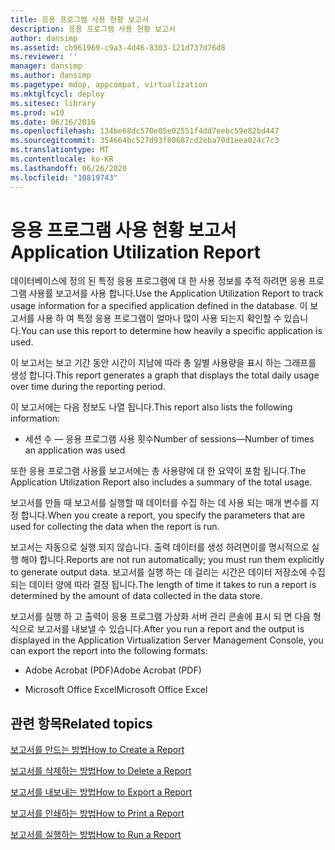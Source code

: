 ```yaml
---
title: 응용 프로그램 사용 현황 보고서
description: 응용 프로그램 사용 현황 보고서
author: dansimp
ms.assetid: cb961969-c9a3-4d46-8303-121d737d76d8
ms.reviewer: ''
manager: dansimp
ms.author: dansimp
ms.pagetype: mdop, appcompat, virtualization
ms.mktglfcycl: deploy
ms.sitesec: library
ms.prod: w10
ms.date: 06/16/2016
ms.openlocfilehash: 134be68dc570e05e02551f4dd7eebc59e82bd447
ms.sourcegitcommit: 354664bc527d93f80687cd2eba70d1eea024c7c3
ms.translationtype: MT
ms.contentlocale: ko-KR
ms.lasthandoff: 06/26/2020
ms.locfileid: "10819743"
---
```

# <span data-ttu-id="2619e-103">응용 프로그램 사용 현황 보고서</span><span class="sxs-lookup"><span data-stu-id="2619e-103">Application Utilization Report</span></span>


<span data-ttu-id="2619e-104">데이터베이스에 정의 된 특정 응용 프로그램에 대 한 사용 정보를 추적 하려면 응용 프로그램 사용률 보고서를 사용 합니다.</span><span class="sxs-lookup"><span data-stu-id="2619e-104">Use the Application Utilization Report to track usage information for a specified application defined in the database.</span></span> <span data-ttu-id="2619e-105">이 보고서를 사용 하 여 특정 응용 프로그램이 얼마나 많이 사용 되는지 확인할 수 있습니다.</span><span class="sxs-lookup"><span data-stu-id="2619e-105">You can use this report to determine how heavily a specific application is used.</span></span>

<span data-ttu-id="2619e-106">이 보고서는 보고 기간 동안 시간이 지남에 따라 총 일별 사용량을 표시 하는 그래프를 생성 합니다.</span><span class="sxs-lookup"><span data-stu-id="2619e-106">This report generates a graph that displays the total daily usage over time during the reporting period.</span></span>

<span data-ttu-id="2619e-107">이 보고서에는 다음 정보도 나열 됩니다.</span><span class="sxs-lookup"><span data-stu-id="2619e-107">This report also lists the following information:</span></span>

-   <span data-ttu-id="2619e-108">세션 수 — 응용 프로그램 사용 횟수</span><span class="sxs-lookup"><span data-stu-id="2619e-108">Number of sessions—Number of times an application was used</span></span>

<span data-ttu-id="2619e-109">또한 응용 프로그램 사용률 보고서에는 총 사용량에 대 한 요약이 포함 됩니다.</span><span class="sxs-lookup"><span data-stu-id="2619e-109">The Application Utilization Report also includes a summary of the total usage.</span></span>

<span data-ttu-id="2619e-110">보고서를 만들 때 보고서를 실행할 때 데이터를 수집 하는 데 사용 되는 매개 변수를 지정 합니다.</span><span class="sxs-lookup"><span data-stu-id="2619e-110">When you create a report, you specify the parameters that are used for collecting the data when the report is run.</span></span>

<span data-ttu-id="2619e-111">보고서는 자동으로 실행 되지 않습니다. 출력 데이터를 생성 하려면이를 명시적으로 실행 해야 합니다.</span><span class="sxs-lookup"><span data-stu-id="2619e-111">Reports are not run automatically; you must run them explicitly to generate output data.</span></span> <span data-ttu-id="2619e-112">보고서를 실행 하는 데 걸리는 시간은 데이터 저장소에 수집 되는 데이터 양에 따라 결정 됩니다.</span><span class="sxs-lookup"><span data-stu-id="2619e-112">The length of time it takes to run a report is determined by the amount of data collected in the data store.</span></span>

<span data-ttu-id="2619e-113">보고서를 실행 하 고 출력이 응용 프로그램 가상화 서버 관리 콘솔에 표시 되 면 다음 형식으로 보고서를 내보낼 수 있습니다.</span><span class="sxs-lookup"><span data-stu-id="2619e-113">After you run a report and the output is displayed in the Application Virtualization Server Management Console, you can export the report into the following formats:</span></span>

-   <span data-ttu-id="2619e-114">Adobe Acrobat (PDF)</span><span class="sxs-lookup"><span data-stu-id="2619e-114">Adobe Acrobat (PDF)</span></span>

-   <span data-ttu-id="2619e-115">Microsoft Office Excel</span><span class="sxs-lookup"><span data-stu-id="2619e-115">Microsoft Office Excel</span></span>

## <span data-ttu-id="2619e-116">관련 항목</span><span class="sxs-lookup"><span data-stu-id="2619e-116">Related topics</span></span>


[<span data-ttu-id="2619e-117">보고서를 만드는 방법</span><span class="sxs-lookup"><span data-stu-id="2619e-117">How to Create a Report</span></span>](how-to-create-a-reportserver.md)

[<span data-ttu-id="2619e-118">보고서를 삭제하는 방법</span><span class="sxs-lookup"><span data-stu-id="2619e-118">How to Delete a Report</span></span>](how-to-delete-a-reportserver.md)

[<span data-ttu-id="2619e-119">보고서를 내보내는 방법</span><span class="sxs-lookup"><span data-stu-id="2619e-119">How to Export a Report</span></span>](how-to-export-a-reportserver.md)

[<span data-ttu-id="2619e-120">보고서를 인쇄하는 방법</span><span class="sxs-lookup"><span data-stu-id="2619e-120">How to Print a Report</span></span>](how-to-print-a-reportserver.md)

[<span data-ttu-id="2619e-121">보고서를 실행하는 방법</span><span class="sxs-lookup"><span data-stu-id="2619e-121">How to Run a Report</span></span>](how-to-run-a-reportserver.md)

 

 





